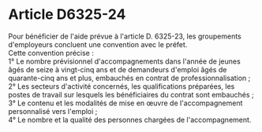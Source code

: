 # Article D6325-24

  
Pour bénéficier de l'aide prévue à l'article D. 6325-23, les groupements d'employeurs concluent une convention avec le préfet.   
Cette convention précise :   
1° Le nombre prévisionnel d'accompagnements dans l'année de jeunes âgés de seize à vingt-cinq ans et de demandeurs d'emploi âgés de quarante-cinq ans et plus, embauchés en contrat de professionnalisation ;   
2° Les secteurs d'activité concernés, les qualifications préparées, les postes de travail sur lesquels les bénéficiaires du contrat sont embauchés ;   
3° Le contenu et les modalités de mise en œuvre de l'accompagnement personnalisé vers l'emploi ;   
4° Le nombre et la qualité des personnes chargées de l'accompagnement.